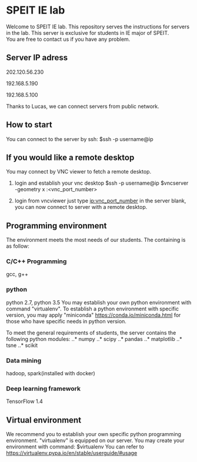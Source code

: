 # SPEIT IE lab

Welcome to SPEIT IE lab. This repository serves the instructions for servers in the lab.
This server is exclusive for students in IE major of SPEIT.  
You are free to contact us if you have any problem.

## Server IP adress
202.120.56.230

192.168.5.190

192.168.5.100

Thanks to Lucas, we can connect servers from public network.

## How to start
You can connect to the server by ssh:
  $ssh -p <port> username@ip

## If you would like a remote desktop
You may connect by VNC viewer to fetch a remote desktop.
1. login and establish your vnc desktop
  $ssh -p <port> username@ip
  $vncserver -geometry <width>x<height> :<vnc_port_number>

2. login from vncviewer
  just type <ip:vnc_port_number> in the server blank, you can now connect to server with a remote desktop.

## Programming environment
The environment meets the most needs of our students. The containing is as follow:

### C/C++ Programming
  gcc, g++

### python
  python 2.7, python 3.5
  You may establish your own python environment with command "virtualenv".
  To establish a python environment with specific version, you may apply "miniconda"
  https://conda.io/miniconda.html for those who have specific needs in python version.

To meet the general requirements of students, the server contains the following python modules:
    ..* numpy
    ..* scipy
    ..* pandas
    ..* matplotlib
    ..* tsne
    ..* scikit




### Data mining
  hadoop, spark(installed with docker)

### Deep learning framework
  TensorFlow 1.4

## Virtual environment
We recommend you to establish your own specific python programming environment.
"virtualenv" is equipped on our server. You may create your environment with command:
  $virtualenv <environment name>
You can refer to https://virtualenv.pypa.io/en/stable/userguide/#usage
